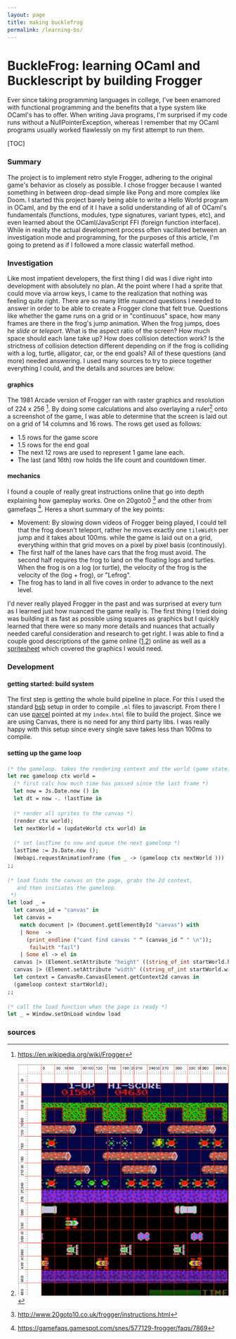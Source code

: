 ```yaml
---
layout: page
title: making bucklefrog
permalink: /learning-bs/
---
```


# BuckleFrog: learning OCaml and Bucklescript by building Frogger

Ever since taking  programming languages in college, I've been enamored with functional programming and the benefits that a type system like OCaml's has to offer. When writing Java programs, I'm surprised if my code runs without a NullPointerException, whereas I remember that my OCaml programs usually worked flawlessly on my first attempt to run them.



[TOC]

### Summary

The project is to implement retro style Frogger, adhering to the original game's behavior as closely as possible.  I chose frogger because I wanted something in between drop-dead simple like Pong and more complex like Doom.  I started this project barely being able to write a Hello World program in OCaml, and by the end of it I have a solid understanding of all of OCaml's fundamentals (functions, modules, type signatures, variant types, etc), and even learned about the OCaml/JavaScript FFI (foreign function interface).  While in reality the actual development process often vacillated between an investigation mode and programming, for the purposes of this article, I'm going to pretend as if I followed a more classic waterfall method.

### Investigation

Like most impatient developers, the first thing I did was I dive right into development with absolutely no plan.  At the point where I had a sprite that could move via arrow keys, I came to the realization that nothing was feeling quite right.  There are so many little nuanced questions I needed to answer in order to be able to create a Frogger clone that felt true.  Questions like whether the game runs on a grid or in "continuous" space, how many frames are there in the frog's jump animation.  When the frog jumps, does he *slide* or *teleport*.  What is the aspect ratio of the screen? How much space should each lane take up? How does collision detection work?  Is the strictness of collision detection different depending on if the frog is colliding with a log, turtle, alligator, car, or the end goals?  All of these questions (and more) needed answering.  I used many sources to try to piece together everything I could, and the details and sources are below:

#### graphics

The 1981 Arcade version of Frogger ran with raster graphics and resolution of 224 x 256 [^1].  By doing some calculations and also overlaying a ruler[^2] onto a screenshot of the game, I was able to determine that the screen is laid out on a grid of 14 columns and 16 rows.  The rows get used as follows:

- 1.5 rows for the game score
- 1.5 rows for the end goal
- The next 12 rows are used to represent 1 game lane each. 
- The last (and 16th) row holds the life count and countdown timer.

#### mechanics

I found a couple of really great instructions online that go into depth explaining how gameplay works. One on 20goto0 [^3] and the other from gamefaqs [^4].  Heres a short summary of the key points:

- Movement: By slowing down videos of Frogger being played, I could tell that the frog doesn't teleport, rather he moves exactly one `tileWidth` per jump and it takes about 100ms. while the game is laid out on a grid, everything within that grid moves on a pixel by pixel basis (continously).
- The first half of the lanes have cars that the frog must avoid.  The second half requires the frog to land on the floating logs and turtles.  When the frog is on a log (or turtle), the velocity of the frog is the velocity of the (log + frog), or "Lefrog". 
- The frog has to land in all five coves in order to advance to the next level.




I'd never really played Frogger in the past and was surprised at every turn as I learned just how nuanced the game really is. The first thing I tried doing was building it as fast as possible using squares as graphics but I quickly learned that there were so many more details and nuances that actually needed careful consideration and research to get right.  I was able to find a couple good descriptions of the game online ([1](https://gamefaqs.gamespot.com/snes/577129-frogger/faqs/7869),[2](http://www.20goto10.co.uk/frogger/instructions.html)) online as well as a [spritesheet](https://samouri.github.io/bucklefrog/frogger_sprites.ae354d37.png) which covered the graphics I would need.

### Development

#### getting started: build system

The first step is getting the whole build pipeline in place.  For this I used the standard [bsb](https://bucklescript.github.io/docs/en/new-project.html) setup in order to compile `.ml` files to javascript. From there I can use [parcel](https://parceljs.org/) pointed at my `index.html` file to build the project.  Since we are using Canvas, there is no need for any third party libs. I was really happy with this setup since every single save takes less than 100ms to compile.

#### **setting up the game loop**

```ocaml
(* the gameloop. takes the rendering context and the world (game state) *)
let rec gameloop ctx world = 
  (* first calc how much time has passed since the last frame *)
  let now = Js.Date.now () in
  let dt = now -. !lastTime in
  
  (* render all sprites to the canvas *)
  (render ctx world);
  let nextWorld = (updateWorld ctx world) in
  
  (* set lastTime to now and queue the next gameloop *)
  lastTime := Js.Date.now ();
  (Webapi.requestAnimationFrame (fun _ -> (gameloop ctx nextWorld )))
;;

(* load finds the canvas on the page, grabs the 2d context, 
   and then initiates the gameloop
 *)
let load _ =
  let canvas_id = "canvas" in
  let canvas =
    match document |> (Document.getElementById "canvas") with
    | None  ->
      (print_endline ("cant find canvas " ^ (canvas_id ^ " \n"));
       failwith "fail")
    | Some el -> el in
  canvas |> (Element.setAttribute "height" ((string_of_int startWorld.height) ^ "px"));
  canvas |> (Element.setAttribute "width" ((string_of_int startWorld.width) ^ "px"));
  let context = CanvasRe.CanvasElement.getContext2d canvas in
  (gameloop context startWorld);
;;

(* call the load function when the page is ready *)
let _ = Window.setOnLoad window load
```

### sources

[^1]: https://en.wikipedia.org/wiki/Frogger
[^2]: ![Screenshot with Ruler](/frogger-ruler.png)
[^3]: http://www.20goto10.co.uk/frogger/instructions.html
[^4]: https://gamefaqs.gamespot.com/snes/577129-frogger/faqs/7869

